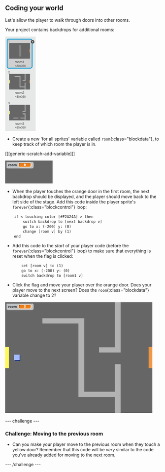 ## Coding your world

Let's allow the player to walk through doors into other rooms.

Your project contains backdrops for additional rooms:

![screenshot](images/world-backdrops.png)

+ Create a new 'for all sprites' variable called `room`{:class="blockdata"}, to keep track of which room the player is in.

[[[generic-scratch-add-variable]]]

![screenshot](images/world-room.png)

+ When the player touches the orange door in the first room, the next backdrop should be displayed, and the player should move back to the left side of the stage. Add this code inside the player sprite's `forever`{:class="blockcontrol"} loop:

```blocks
	if < touching color [#F2A24A] > then
		switch backdrop to [next backdrop v]
		go to x: (-200) y: (0)
		change [room v] by (1)
	end
```

+ Add this code to the _start_ of your player code (before the `forever`{:class="blockcontrol"} loop) to make sure that everything is reset when the flag is clicked:

	```blocks
		set [room v] to (1)
		go to x: (-200) y: (0)
		switch backdrop to [room1 v]
	```

+ Click the flag and move your player over the orange door. Does your player move to the next screen? Does the `room`{:class="blockdata"} variable change to 2?

![screenshot](images/world-room-test.png)

--- challenge ---
### Challenge: Moving to the previous room

+ Can you make your player move to the previous room when they touch a yellow door? Remember that this code will be _very_ similar to the code you've already added for moving to the next room.

--- /challenge ---
